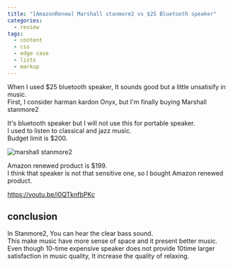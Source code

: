 ```yaml
---
title: "[AmazonRenew] Marshall stanmore2 vs $25 Bluetooth speaker"
categories:
  - review
tags:
  - content
  - css
  - edge case
  - lists
  - markup
---
```


When I used $25 bluetooth speaker, It sounds good but a little unsatisify in music.  
First, I consider harman kardon Onyx, but I'm finally buying Marshall stanmore2  

It's bluetooth speaker but I will not use this for portable speaker.  
I used to listen to classical and jazz music.  
Budget limit is $200.  
  
![marshall stanmore2](https://github.com/sogalaxy/blog/tree/master/assets/images/marshall/1.png)

Amazon renewed product is $199.  
I think that speaker is not that sensitive one, so I bought Amazon renewed product.  

<https://youtu.be/i0QTknfbPKc>

## conclusion
In Stanmore2, You can hear the clear bass sound.  
This make music have more sense of space and it present better music.  
Even though 10-time expensive speaker does not provide 10time larger satisfaction in music quality, It increase the quality of relaxing.
